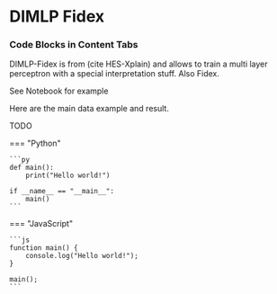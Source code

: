 # DIMLP Fidex

### Code Blocks in Content Tabs

DIMLP-Fidex is from (cite HES-Xplain) and allows to train a multi layer perceptron with a special interpretation stuff. Also Fidex. 

See Notebook for example

Here are the main data example and result. 

TODO

=== "Python"

    ```py
    def main():
        print("Hello world!")

    if __name__ == "__main__":
        main()
    ```

=== "JavaScript"

    ```js
    function main() {
        console.log("Hello world!");
    }

    main();
    ```
